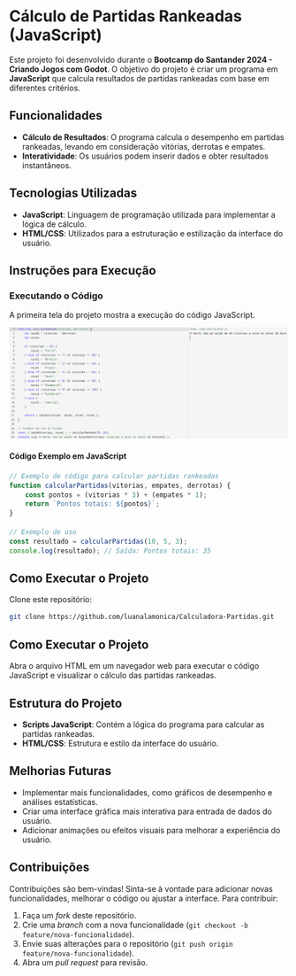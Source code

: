 # Cálculo de Partidas Rankeadas (JavaScript)

Este projeto foi desenvolvido durante o **Bootcamp do Santander 2024 - Criando Jogos com Godot**. O objetivo do projeto é criar um programa em **JavaScript** que calcula resultados de partidas rankeadas com base em diferentes critérios.

## Funcionalidades

- **Cálculo de Resultados**: O programa calcula o desempenho em partidas rankeadas, levando em consideração vitórias, derrotas e empates.
- **Interatividade**: Os usuários podem inserir dados e obter resultados instantâneos.

## Tecnologias Utilizadas

- **JavaScript**: Linguagem de programação utilizada para implementar a lógica de cálculo.
- **HTML/CSS**: Utilizados para a estruturação e estilização da interface do usuário.

## Instruções para Execução

### Executando o Código

A primeira tela do projeto mostra a execução do código JavaScript.

![Executando o código](https://github.com/luanalamonica/Calculadora-Partidas/blob/main/primeira%20tela.png?raw=true)

#### Código Exemplo em JavaScript

```javascript
// Exemplo de código para calcular partidas rankeadas
function calcularPartidas(vitorias, empates, derrotas) {
    const pontos = (vitorias * 3) + (empates * 1);
    return `Pontos totais: ${pontos}`;
}

// Exemplo de uso
const resultado = calcularPartidas(10, 5, 3);
console.log(resultado); // Saída: Pontos totais: 35
```

## Como Executar o Projeto

Clone este repositório:

```bash
git clone https://github.com/luanalamonica/Calculadora-Partidas.git
```

## Como Executar o Projeto

Abra o arquivo HTML em um navegador web para executar o código JavaScript e visualizar o cálculo das partidas rankeadas.

## Estrutura do Projeto

- **Scripts JavaScript**: Contém a lógica do programa para calcular as partidas rankeadas.
- **HTML/CSS**: Estrutura e estilo da interface do usuário.

## Melhorias Futuras

- Implementar mais funcionalidades, como gráficos de desempenho e análises estatísticas.
- Criar uma interface gráfica mais interativa para entrada de dados do usuário.
- Adicionar animações ou efeitos visuais para melhorar a experiência do usuário.

## Contribuições

Contribuições são bem-vindas! Sinta-se à vontade para adicionar novas funcionalidades, melhorar o código ou ajustar a interface. Para contribuir:

1. Faça um _fork_ deste repositório.
2. Crie uma _branch_ com a nova funcionalidade (`git checkout -b feature/nova-funcionalidade`).
3. Envie suas alterações para o repositório (`git push origin feature/nova-funcionalidade`).
4. Abra um _pull request_ para revisão.
